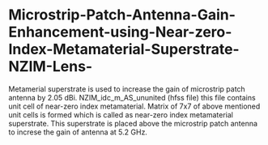 # Microstrip-Patch-Antenna-Gain-Enhancement-using-Near-zero-Index-Metamaterial-Superstrate-NZIM-Lens-
Metamerial superstrate is used to increase the gain of microstrip patch antenna by 2.05 dBi.
NZIM_idc_m_AS_ununited (hfss file) this file contains unit cell of near-zero index metamaterial.
Matrix of 7x7 of above mentioned unit cells is formed which is called as near-zero index metamaterial superstrate.
This superstrate is placed above the microstrip patch antenna to increse the gain of antenna at 5.2 GHz.
